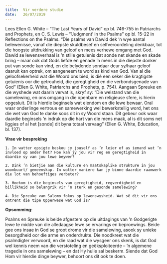 ```yaml
---
title:  Vir verdere studie
date:   26/07/2019
---
```


Lees Ellen G. White – “The Last Years of David” op bl. 746-755 in Patriarchs and Prophets, en C. S. Lewis – “‘Judgment’ in the Psalms” op bl. 15-22 in Reflections on the Psalms. “Die psalms van Dawid dek ’n wye aantal belewenisse, vanaf die diepste skuldbesef en selfveroordeling denkbaar, tot die hoogste uitdrukking van geloof en mees verhewe omgang met God. Dawid se lewensverhaal is ’n stille getuienis dat sonde net skande en skade bring – maar ook dat Gods liefde en genade ’n mens in die diepste donker put van sonde kan vind, en die belydende sondaar deur sy/haar geloof daaruit kan optrek, om aangeneem te word as kind van God. Van al die geloofsekerheid wat die Woord ons bied, is dié een seker die kragtigste getuienis oor die getrouheid, die geregtigheid en die verbondsgenade van God” (Ellen G. White, Patriarchs and Prophets, p. 754). Aangaan Spreuke en die wyshede wat daarin vervat is, skryf sy: “Die welstand van die samelewing, en ons omgang in die openbare en religieuse sfere, is hierin opgesluit. Dit is hierdie beginsels wat eiendom en die lewe bewaar. Oral waar onderlinge vertroue en samewerking wel bewerkstellig word, het ons die wet van God te danke soos dit in sy Woord staan. Dit gebeur ook waar daardie beginsels ’n indruk op die hart van die mens maak, al is dit soms net liggies of al het [sonde] dit byna totaal vervaag” (Ellen G. White, Education, bl. 137). 

**Vrae vir bespreking** 

`1. In watter opsigte beskou jy jouself as ’n leier of as iemand wat ’n invloed op ander het? Hoe kan jy jou vir reg en geregtigheid in daardie sy van jou lewe beywer?` 

`2. Dink ’n bietjie aan die kulture en maatskaplike strukture in jou woonbuurt/ gemeenskap. In watter maniere kan jy binne daardie raamwerk die lot van behoeftiges verbeter?` 

`3. Hoekom is die beginsels van geregtigheid, regverdigheid en billikheid so belangrik vir ’n sterk en gesonde samelewing?` 

`4. Die Spreuke van Salomo fokus op lewenswysheid. Wat sê dit vir ons omtrent die tipe Opperwese wat God is?` 

**Opsomming**: 

Psalms en Spreuke is beide afgestem op die uitdagings van ’n Godgerigte lewe te midde van die alledaagse lewe se ervarings en beproewings. Beide gee ons insae in God se groot drome vir die samelewing, asook sy unieke besorgdheid oor die arme en onderdrukte. Die noodkreet wat die psalmdigter verwoord, en die raad wat die wysgeer ons skenk, is dat God wel kennis neem van die verstoteling en geëksploiteerde – ’n algemene tragedie in ons samelewing – en dat Hy hulle sal beskerm. Siende dat God Hom vir hierdie dinge beywer, behoort ons dit ook te doen.